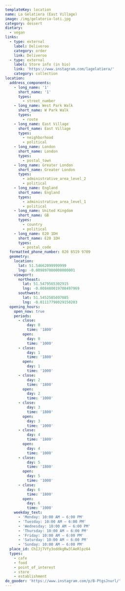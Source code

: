 ```yaml
---
templateKey: location
name: La Gelatiera (East Village)
image: /img/gelateria-loti.jpg
category: dessert
dietary:
  - vegan
links:
  - type: external
    label: Deliveroo
    category: order
    link: Deliveroo
  - type: external
    label: Store info (in bio)
    link: 'https://www.instagram.com/lagelatiera/'
    category: collection
location:
  address_components:
    - long_name: '1'
      short_name: '1'
      types:
        - street_number
    - long_name: West Park Walk
      short_name: W Park Walk
      types:
        - route
    - long_name: East Village
      short_name: East Village
      types:
        - neighborhood
        - political
    - long_name: London
      short_name: London
      types:
        - postal_town
    - long_name: Greater London
      short_name: Greater London
      types:
        - administrative_area_level_2
        - political
    - long_name: England
      short_name: England
      types:
        - administrative_area_level_1
        - political
    - long_name: United Kingdom
      short_name: GB
      types:
        - country
        - political
    - long_name: E20 1DH
      short_name: E20 1DH
      types:
        - postal_code
  formatted_phone_number: 020 8519 9709
  geometry:
    location:
      lat: 51.54662099999999
      lng: -0.009897000000000001
    viewport:
      northeast:
        lat: 51.5479565302915
        lng: -0.008480019708497969
      southwest:
        lat: 51.5452585697085
        lng: -0.01117798029150203
  opening_hours:
    open_now: true
    periods:
      - close:
          day: 0
          time: '1800'
        open:
          day: 0
          time: '1000'
      - close:
          day: 1
          time: '1800'
        open:
          day: 1
          time: '1000'
      - close:
          day: 2
          time: '1800'
        open:
          day: 2
          time: '1000'
      - close:
          day: 3
          time: '1800'
        open:
          day: 3
          time: '1000'
      - close:
          day: 4
          time: '1800'
        open:
          day: 4
          time: '1000'
      - close:
          day: 5
          time: '1800'
        open:
          day: 5
          time: '1000'
      - close:
          day: 6
          time: '1800'
        open:
          day: 6
          time: '1000'
    weekday_text:
      - 'Monday: 10:00 AM – 6:00 PM'
      - 'Tuesday: 10:00 AM – 6:00 PM'
      - 'Wednesday: 10:00 AM – 6:00 PM'
      - 'Thursday: 10:00 AM – 6:00 PM'
      - 'Friday: 10:00 AM – 6:00 PM'
      - 'Saturday: 10:00 AM – 6:00 PM'
      - 'Sunday: 10:00 AM – 6:00 PM'
  place_id: ChIJj7Vfy3oddkgRw3lAeRlpz64
  types:
    - cafe
    - food
    - point_of_interest
    - store
    - establishment
do_gooder: 'https://www.instagram.com/p/B-PtgsJnurl/'
---
```

